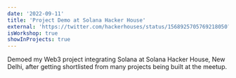 ```yaml
---
date: '2022-09-11'
title: 'Project Demo at Solana Hacker House'
external: 'https://twitter.com/hackerhouses/status/1568925705769218050?s=20&t=OGVK4C1UN5sJOGw6bTeDxw'
isWorkshop: true
showInProjects: true
---
```


Demoed my Web3 project integrating Solana at Solana Hacker House, New Delhi, after getting shortlisted from many projects being built at the meetup.
